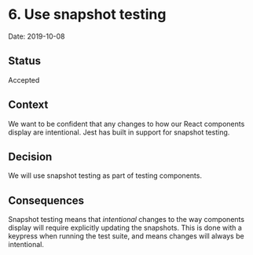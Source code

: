 # 6. Use snapshot testing

Date: 2019-10-08

## Status

Accepted

## Context

We want to be confident that any changes to how our React components display are
intentional. Jest has built in support for snapshot testing.

## Decision

We will use snapshot testing as part of testing components.

## Consequences

Snapshot testing means that _intentional_ changes to the way components display
will require explicitly updating the snapshots. This is done with a keypress
when running the test suite, and means changes will always be intentional.
